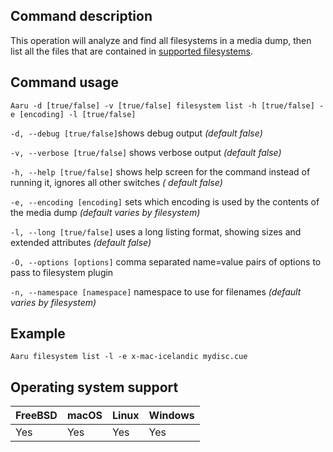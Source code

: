 ## Command description

This operation will analyze and find all filesystems in a media dump, then list all the files that are contained
in [supported filesystems](../faq/filesystems.md).

## Command usage

```Aaru -d [true/false] -v [true/false] filesystem list -h [true/false] -e [encoding] -l [true/false]```

```-d, --debug [true/false]```shows debug output *(default false)*

```-v, --verbose [true/false]``` shows verbose output *(default false)*

```-h, --help [true/false]``` shows help screen for the command instead of running it, ignores all other switches *(
default false)*

```-e, --encoding [encoding]``` sets which encoding is used by the contents of the media dump *(default varies by
filesystem)*

```-l, --long [true/false]``` uses a long listing format, showing sizes and extended attributes *(default false)*

```-O, --options [options]```  comma separated name=value pairs of options to pass to filesystem plugin

```-n, --namespace [namespace]```  namespace to use for filenames *(default varies by filesystem)*

## Example

```Aaru filesystem list -l -e x-mac-icelandic mydisc.cue```

## Operating system support

| FreeBSD | macOS | Linux | Windows |
|---------|-------|-------|---------|
| Yes     | Yes   | Yes   | Yes     |
